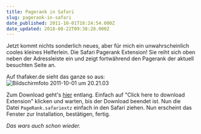 ```yaml
---
title: Pagerank in Safari
slug: pagerank-in-safari
date_published: 2011-10-01T18:24:54.000Z
date_updated: 2018-08-22T09:38:28.000Z
---
```


Jetzt kommt nichts sonderlich neues, aber für mich ein unwahrscheinlich cooles kleines Helferlein. Die Safari Pagerank Extension! Sie reiht sich oben neben der Adressleiste ein und zeigt fortwährend den Pagerank der aktuell besuchten Seite an.

Auf thafaker.de sieht das ganze so aus:
![Bildschirmfoto 2011-10-01 um 20.21.03](//picdump.thafaker.de/2011/10/Bildschirmfoto-2011-10-01-um-20.21.03.png)

Zum Download geht's [hier](http://www.seolondon.com/safari-pagerank/) entlang. Einfach auf "Click here to download Extension" klicken und warten, bis der Download beendet ist. Nun die Datei `PageRank.safariextz` einfach in den Safari ziehen. Nun erscheint das Fenster zur Installation, bestätigen, fertig.

*Das wars auch schon wieder.*
